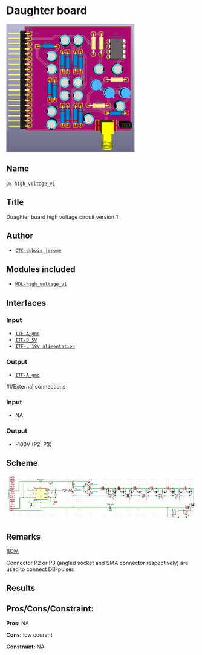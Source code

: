 # Daughter board
![](viewme.png)

## Name
[`DB-high_voltage_v1`]()

## Title
Duaghter board high voltage circuit version 1

## Author
* [`CTC-dubois_jerome`]()

## Modules included
* [`MDL-high_voltage_v1`]()

## Interfaces
### Input
* [`ITF-A_gnd`]()
* [`ITF-B_5V`]()
* [`ITF-L_18V_alimentation`]()

### Output
* [`ITF-A_gnd`]()

##External connections
### Input
* NA

### Output
* -100V (P2, P3)

## Scheme
![](images/scheme.png)

## Remarks
[BOM](./src/DB-high_voltage_v1.csv)

Connector P2 or P3 (angled socket and SMA connector respectively) are used to connect DB-pulser.

## Results

## Pros/Cons/Constraint:

**Pros:** NA

**Cons:** low courant

**Constraint:** NA
